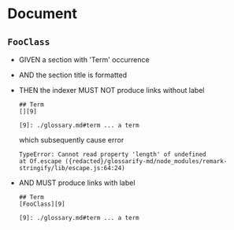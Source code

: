 # Document

## `FooClass`

- GIVEN a section with 'Term' occurrence
- AND the section title is formatted
- THEN the indexer MUST NOT produce links without label
    ```
    ## Term
    [][9]

    [9]: ./glossary.md#term ... a term
    ```
    which subsequently cause error

    ```
    TypeError: Cannot read property 'length' of undefined
    at Of.escape ({redacted}/glossarify-md/node_modules/remark-stringify/lib/escape.js:64:24)
    ```

- AND MUST produce links with label

    ```
    ## Term
    [FooClass][9]

    [9]: ./glossary.md#term ... a term
    ```
